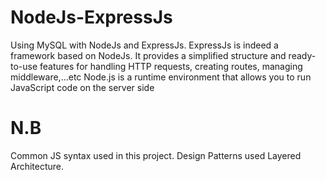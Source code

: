 ﻿# NodeJs-ExpressJs
Using MySQL with NodeJs and ExpressJs.
ExpressJs is indeed a framework based on NodeJs. It provides a simplified structure and ready-to-use features for handling HTTP requests, creating routes, managing middleware,...etc
Node.js is a runtime environment that allows you to run JavaScript code on the server side

# N.B
Common JS syntax used in this project.
Design Patterns used Layered Architecture.
